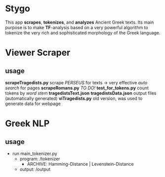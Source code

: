 # Stygo

This app **scrapes**, **tokenizes**, and **analyzes** Ancient Greek texts. Its main purpose is to make **TF**-analysis based on a very powerful algorithm to tokenize the very rich and sophisticated morphology of the Greek language.

# Viewer Scraper

## usage

**scrapeTragedists.py** scrape _PERSEUS_ for texts -> very effective _auto search_ for pages
**scrapeRomans.py** _TO DO!_
**test_for_tokens.py** count tokens by _word stem_
**tragedistsText.json** **tragedistsData.json** output files (automatically generated)
**viTragedists.py** old version, was used to generate data for webpage

# Greek NLP

## usage

- run main_tokenizer.py
  - program: /tokenizer
    - ARCHIVE: Hamming-Distance | Levenstein-Distance
  - output: /output

